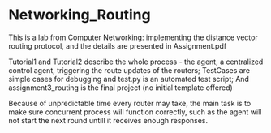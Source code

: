 # Networking_Routing
This is a lab from Computer Networking: implementing the distance vector routing protocol, and the details are presented in Assignment.pdf

Tutorial1 and Tutorial2 describe the whole process - the agent, a centralized control agent, triggering the route updates of the routers; TestCases are simple cases for debugging and test.py is an automated test script; And assignment3_routing is the final project (no initial template offered)

Because of unpredictable time every router may take, the main task is to make sure concurrent process will function correctly, such as the agent will not start the next round untill it receives enough responses.
